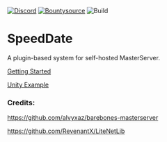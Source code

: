 [![Discord](https://img.shields.io/discord/413156098993029120.svg)](https://discord.gg/F9hJhcX) [![Bountysource](https://img.shields.io/badge/bountysource-donate-green.svg)](https://salt.bountysource.com/checkout/amount?team=proepkes) ![Build](https://pb156875-fh-muenster.visualstudio.com/_apis/public/build/definitions/8dda9a5a-f998-4dd9-b63e-5f0e9bf7764c/5/badge)

# SpeedDate 

A plugin-based system for self-hosted MasterServer.

[Getting Started](https://github.com/proepkes/SpeedDate/wiki/Getting-started)

[Unity Example](https://github.com/proepkes/SpeedDateUnity)

### Credits:

https://github.com/alvyxaz/barebones-masterserver

https://github.com/RevenantX/LiteNetLib